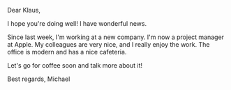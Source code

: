 Dear Klaus,

I hope you're doing well! I have wonderful news.

Since last week, I'm working at a new company. I'm now a project manager at Apple. My colleagues are very nice, and I really enjoy the work. The office is modern and has a nice cafeteria.

Let's go for coffee soon and talk more about it!

Best regards,
Michael